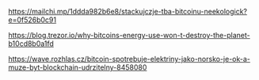 https://mailchi.mp/1ddda982b6e8/stackujczje-tba-bitcoinu-neekologick?e=0f526b0c91

https://blog.trezor.io/why-bitcoins-energy-use-won-t-destroy-the-planet-b10cd8b0a1fd

https://wave.rozhlas.cz/bitcoin-spotrebuje-elektriny-jako-norsko-je-ok-a-muze-byt-blockchain-udrzitelny-8458080
